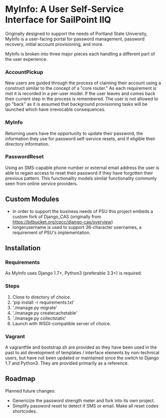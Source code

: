 # MyInfo: A User Self-Service Interface for SailPoint IIQ

Originally designed to support the needs of Portland State University, MyInfo is a user-facing portal for password management, password recovery, initial account provisioning, and more.

MyInfo is broken into three major pieces each handling a different part of the user experience.

### AccountPickup

New users are guided through the process of claiming their account using a construct similar to the concept of a "core router." As each requirement is met it is recorded in a per-user model. If the user leaves and comes back their current step in the process is remembered. The user is not allowed to go "back" as it is assumed that background provisioning tasks will be launched which have irrevocable consequences.

### MyInfo

Returning users have the opportunity to update their password, the information they use for password self-service resets, and if eligible their directory information.

### PasswordReset

Using an SMS-capable phone number or external email address the user is able to regain access to reset their password if they have forgotten their previous pattern. This functionality models similar functionality commonly seen from online service providers.

## Custom Modules

* In order to support the business needs of PSU this project embeds a custom fork of Django_CAS (originally from https://bitbucket.org/cpcc/django-cas/overview)
* longerusername is used to support 36-character usernames, a requirement of PSU's implementation.

## Installation

### Requirements

As MyInfo uses Django 1.7+, Python3 (preferable 3.3+) is required.

### Steps

1. Clone to directory of choice.
2. 'pip install -r requirements.txt'
2. './manage.py migrate'
3. './manage.py createcachetable'
5. './manage.py collectstatic'
6. Launch with WSGI-compatible server of choice.

### Vagrant

A vagrantfile and bootstrap.sh are provided as they have been used in the past to aid development of templates / interface elements by non-technical users, but have not been updated or maintained since the switch to Django 1.7 and Python3. They are provided primarily as a reference.

## Roadmap

Planned future changes:
* Genericize the password strength meter and fork into its own project.
* Simplify password reset to detect if SMS or email. Make all reset codes shortcodes.